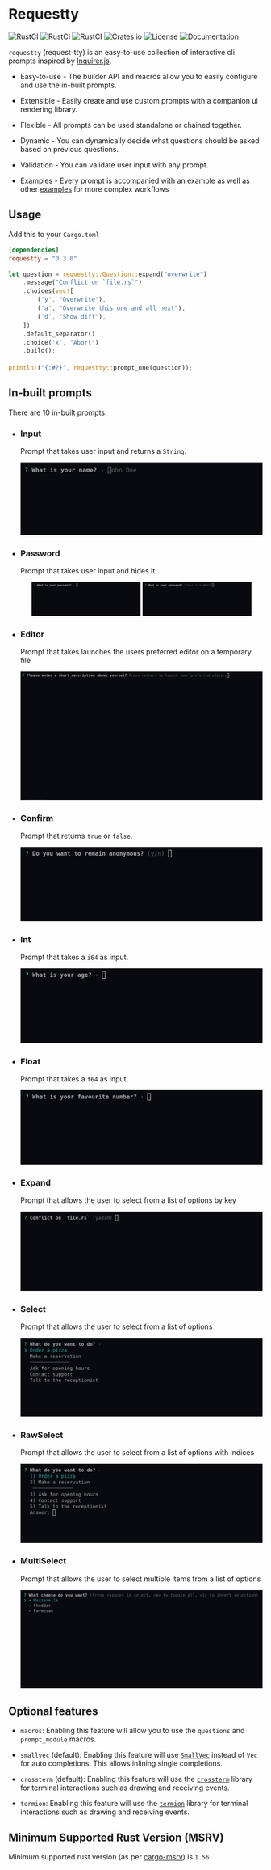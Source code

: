 # Requestty

![RustCI](https://github.com/Lutetium-Vanadium/requestty/workflows/Default/badge.svg)
![RustCI](https://github.com/Lutetium-Vanadium/requestty/workflows/Crossterm/badge.svg)
![RustCI](https://github.com/Lutetium-Vanadium/requestty/workflows/Termion/badge.svg)
[![Crates.io](https://img.shields.io/crates/v/requestty.svg)](https://crates.io/crates/requestty)
[![License](https://img.shields.io/crates/l/requestty.svg)](./LICENSE)
[![Documentation](https://docs.rs/requestty/badge.svg)](https://docs.rs/requestty)

`requestty` (request-tty) is an easy-to-use collection of interactive
cli prompts inspired by [Inquirer.js](https://github.com/SBoudrias/Inquirer.js).

- Easy-to-use - The builder API and macros allow you to easily configure
  and use the in-built prompts.

- Extensible - Easily create and use custom prompts with a companion
  ui rendering library.

- Flexible - All prompts can be used standalone or chained together.

- Dynamic - You can dynamically decide what questions should be asked
  based on previous questions.

- Validation - You can validate user input with any prompt.

- Examples - Every prompt is accompanied with an example as well as other
  [examples](./examples) for more complex workflows

## Usage

Add this to your `Cargo.toml`

```toml
[dependencies]
requestty = "0.3.0"
```

```rust
let question = requestty::Question::expand("overwrite")
    .message("Conflict on `file.rs`")
    .choices(vec![
        ('y', "Overwrite"),
        ('a', "Overwrite this one and all next"),
        ('d', "Show diff"),
    ])
    .default_separator()
    .choice('x', "Abort")
    .build();

println!("{:#?}", requestty::prompt_one(question));
```

## In-built prompts

There are 10 in-built prompts:

- ### Input

  Prompt that takes user input and returns a `String`.

  <img src="./assets/input.gif" style="max-height: 11rem" />

- ### Password

  Prompt that takes user input and hides it.

  <div align="center">
    <img
      src="./assets/password-mask.gif"
      style="max-width: 45%; max-height: 11rem"
    />
    <img
      src="./assets/password-hidden.gif"
      style="max-width: 45%; max-height: 11rem"
    />
  </div>

- ### Editor

  Prompt that takes launches the users preferred editor on a temporary
  file

  <img src="./assets/editor.gif" style="max-height: 30rem" />

- ### Confirm

  Prompt that returns `true` or `false`.

  <img src="./assets/confirm.gif" style="max-height: 11rem" />

- ### Int

  Prompt that takes a `i64` as input.

  <img src="./assets/int.gif" style="max-height: 11rem" />

- ### Float

  Prompt that takes a `f64` as input.

  <img src="./assets/float.gif" style="max-height: 11rem" />

- ### Expand

  Prompt that allows the user to select from a list of options by key

  <img src="./assets/expand.gif" style="max-height: 15rem" />

- ### Select

  Prompt that allows the user to select from a list of options

  <img src="./assets/select.gif" style="max-height: 15rem" />

- ### RawSelect

  Prompt that allows the user to select from a list of options with
  indices

  <img src="./assets/raw-select.gif" style="max-height: 15rem" />

- ### MultiSelect

  Prompt that allows the user to select multiple items from a list of
  options

  <img src="./assets/multi-select.gif" style="max-height: 20rem" />

## Optional features

- `macros`: Enabling this feature will allow you to use the `questions`
  and `prompt_module` macros.

- `smallvec` (default): Enabling this feature will use
  [`SmallVec`](https://docs.rs/smallvec/latest/smallvec/struct.SmallVec.html)
  instead of `Vec` for auto completions. This allows inlining single
  completions.

- `crossterm` (default): Enabling this feature will use the
  [`crossterm`](https://crates.io/crates/crossterm) library for terminal
  interactions such as drawing and receiving events.

- `termion`: Enabling this feature will use the
  [`termion`](https://crates.io/crates/termion) library for terminal
  interactions such as drawing and receiving events.

## Minimum Supported Rust Version (MSRV)

Minimum supported rust version (as per
[cargo-msrv](https://crates.io/crates/cargo-msrv)) is `1.56`
